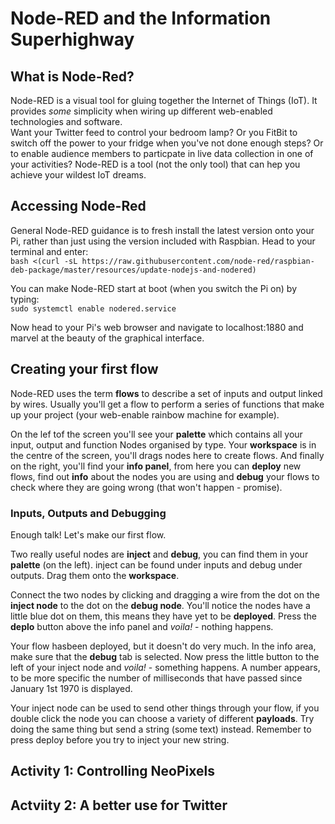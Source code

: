 # Node-RED and the Information Superhighway
## What is Node-Red?
Node-RED is a visual tool for gluing together the Internet of Things (IoT). It provides _some_ simplicity when wiring up different web-enabled technologies and software.  
Want your Twitter feed to control your bedroom lamp? Or you FitBit to switch off the power to your fridge when you've not done enough steps? Or to enable audience members to particpate in live data collection in one of your activities? Node-RED is a tool (not the only tool) that can hep you achieve your wildest IoT dreams.  
## Accessing Node-Red
General Node-RED guidance is to fresh install the latest version onto your Pi, rather than just using the version included with Raspbian. Head to your terminal and enter:  
`bash <(curl -sL https://raw.githubusercontent.com/node-red/raspbian-deb-package/master/resources/update-nodejs-and-nodered)`  

You can make Node-RED start at boot (when you switch the Pi on) by typing:  
`sudo systemctl enable nodered.service`  

Now head to your Pi's web browser and navigate to localhost:1880 and marvel at the beauty of the graphical interface.  

## Creating your first flow
Node-RED uses the term __flows__ to describe a set of inputs and output linked by wires. Usually you'll get a flow to perform a series of functions that make up your project (your web-enable rainbow machine for example).  

On the lef tof the screen you'll see your __palette__ which contains all your input, output and function Nodes organised by type. Your __workspace__ is in the centre of the screen, you'll drags nodes here to create flows. And finally on the right, you'll find your __info panel__, from here you can __deploy__ new flows, find out __info__ about the nodes you are using and __debug__ your flows to check where they are going wrong (that won't happen - promise).  

### Inputs, Outputs and Debugging  
Enough talk! Let's make our first flow.  

Two really useful nodes are __inject__ and __debug__, you can find them in your __palette__ (on the left). inject can be found under inputs and debug under outputs.  Drag them onto the __workspace__.  

Connect the two nodes by clicking and dragging a wire from the dot on the __inject node__ to the dot on the __debug node__. You'll notice the nodes have a little blue dot on them, this means they have yet to be __deployed__. Press the __deplo__ button above the info panel and _voila!_ - nothing happens.  

Your flow hasbeen deployed, but it doesn't do very much. In the info area, make sure that the __debug__ tab is selected. Now press the little button to the left of your inject node and _voila!_ - something happens. A number appears, to be more specific the number of milliseconds that have passed since January 1st 1970 is displayed.  

Your inject node can be used to send other things through your flow, if you double click the node you can choose a variety of different __payloads__. Try doing the same thing but send a string (some text) instead. Remember to press deploy before you try to inject your new string.  

## Activity 1: Controlling NeoPixels
## Actviity 2: A better use for Twitter
